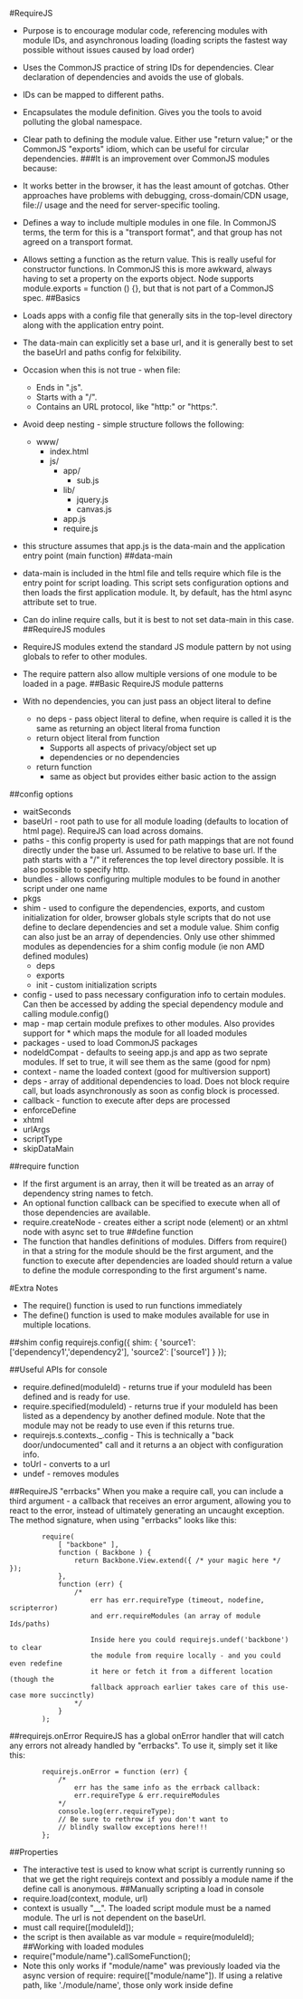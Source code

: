 #RequireJS
- Purpose is to encourage modular code, referencing modules with module IDs, and asynchronous loading (loading scripts the fastest way possible without issues caused by load order)

- Uses the CommonJS practice of string IDs for dependencies. Clear declaration of dependencies and avoids the use of globals.
- IDs can be mapped to different paths.
- Encapsulates the module definition. Gives you the tools to avoid polluting the global namespace.
- Clear path to defining the module value. Either use "return value;" or the CommonJS "exports" idiom, which can be useful for circular dependencies.
###It is an improvement over CommonJS modules because:
- It works better in the browser, it has the least amount of gotchas. Other approaches have problems with debugging, cross-domain/CDN usage, file:// usage and the need for server-specific tooling.
- Defines a way to include multiple modules in one file. In CommonJS terms, the term for this is a "transport format", and that group has not agreed on a transport format.
- Allows setting a function as the return value. This is really useful for constructor functions. In CommonJS this is more awkward, always having to set a property on the exports object. Node supports module.exports = function () {}, but that is not part of a CommonJS spec.
##Basics
- Loads apps with a config file that generally sits in the top-level directory along with the application entry point.
- The data-main can explicitly set a base url, and it is generally best to set the baseUrl and paths config for felxibility.
- Occasion when this is not true - when file:
    - Ends in ".js".
    - Starts with a "/".
    - Contains an URL protocol, like "http:" or "https:".
- Avoid deep nesting - simple structure follows the following:
    - www/
        - index.html
        - js/
            - app/
                - sub.js
            - lib/
                - jquery.js
                - canvas.js
            - app.js
            - require.js
- this structure assumes that app.js is the data-main and the application entry point (main function)
##data-main
- data-main is included in the html file and tells require which file is the entry point for script loading. This script sets configuration options and then loads the first application module. It, by default, has the html async attribute set to true.
- Can do inline require calls, but it is best to not set data-main in this case.
##RequireJS modules
- RequireJS modules extend the standard JS module pattern by not using globals to refer to other modules.
- The require pattern also allow multiple versions of one module to be loaded in a page.
##Basic RequireJS module  patterns
- With no dependencies, you can just pass an object literal to define
    - no deps - pass object literal to define, when require is called it is the same as returning an object literal froma function
    - return object literal from function 
        - Supports all aspects of privacy/object set up
        - dependencies or no dependencies
    - return function
        - same as object but provides either basic action to the assign

##config options
- waitSeconds 
- baseUrl - root path to use for all module loading (defaults to location of html page). RequireJS can load across domains.
- paths - this config property is used for path mappings that are not found directly under the base url. Assumed to be relative to base url. If the path starts with a "/" it references the top level directory possible. It is also possible to specify http.
- bundles - allows configuring multiple modules to be found in another script under one name
- pkgs 
- shim - used to configure the dependencies, exports, and custom initialization for older, browser globals style scripts that do not use define to declare dependencies and set a module value. Shim config can also just be an array of dependencies. Only use other shimmed modules as dependencies for a shim config module (ie non AMD defined modules)
    - deps
    - exports
    - init - custom initialization scripts
- config - used to pass necessary configuration info to certain modules. Can then be accessed by adding the special dependency module and calling module.config()
- map - map certain module prefixes to other modules. Also provides support for * which maps the module for all loaded modules
- packages - used to load CommonJS packages
- nodeIdCompat - defaults to seeing app.js and app as two seprate modules. If set to true, it will see them as the same (good for npm)
- context - name the loaded context (good for multiversion support)
- deps - array of additional dependencies to load. Does not block require call, but loads asynchronously as soon as config block is processed.
- callback - function to execute after deps are processed
- enforceDefine
- xhtml
- urlArgs
- scriptType
- skipDataMain

##require function
- If the first argument is an array, then it will be treated as an array of dependency string names to fetch. 
- An optional function callback can be specified to execute when all of those dependencies are available.
- require.createNode - creates either a script node (element) or an xhtml node with async set to true
##define function
- The function that handles definitions of modules. Differs from require() in that a string for the module should be the first argument, and the function to execute after dependencies are loaded should return a value to define the module corresponding to the first argument's name.


#Extra Notes
- The require() function is used to run functions immediately
- The define() function is used to make modules available for use in multiple locations. 

##shim config
requirejs.config({
  shim: {
    'source1': ['dependency1','dependency2'],
    'source2': ['source1']
  }
});

##Useful APIs for console
- require.defined(moduleId) - returns true if your moduleId has been defined and is ready for use.
- require.specified(moduleId) - returns true if your moduleId has been listed as a dependency by another defined module. Note that the module may not be ready to use even if this returns true.
- requirejs.s.contexts._.config - This is technically a "back door/undocumented" call and it returns a an object with configuration info.
- toUrl - converts to a url
- undef - removes modules

##RequireJS "errbacks"
When you make a require call, you can include a third argument - a callback that receives an error argument, allowing you to react to the error, instead of ultimately generating an uncaught exception. The method signature, when using "errbacks" looks like this:

            require(
                [ "backbone" ], 
                function ( Backbone ) {
                    return Backbone.View.extend({ /* your magic here */ });
                }, 
                function (err) {
                    /* 
                        err has err.requireType (timeout, nodefine, scripterror)
                        and err.requireModules (an array of module Ids/paths)

                        Inside here you could requirejs.undef('backbone') to clear
                        the module from require locally - and you could even redefine
                        it here or fetch it from a different location (though the
                        fallback approach earlier takes care of this use-case more succinctly)
                    */
                }
            );

##requirejs.onError
RequireJS has a global onError handler that will catch any errors not already handled by "errbacks". To use it, simply set it like this:

            requirejs.onError = function (err) {
                /* 
                    err has the same info as the errback callback:
                    err.requireType & err.requireModules
                */
                console.log(err.requireType);
                // Be sure to rethrow if you don't want to
                // blindly swallow exceptions here!!!
            };

##Properties
- The interactive test is used to know what script is currently running so that we get the right requirejs context and possibly a module name if the define call is anonymous. 
##Manually scripting a load in console
- require.load(context, module, url)
- context is usually "__". The loaded script module must be a named module. The url is not dependent on the baseUrl.
- must call require([moduleId]);
- the script is then available as var module = require(moduleId);
##Working with loaded modules
- require("module/name").callSomeFunction();
- Note this only works if "module/name" was previously loaded via the async version of require: require(["module/name"]). If using a relative path, like './module/name', those only work inside define

